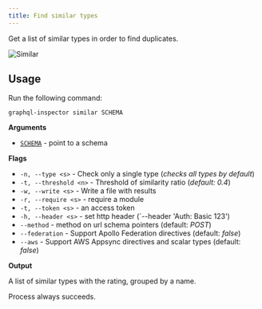 ```yaml
---
title: Find similar types
---
```


Get a list of similar types in order to find duplicates.

![Similar](/assets/img/cli/similar.jpg)

## Usage

Run the following command:

    graphql-inspector similar SCHEMA

**Arguments**

- [`SCHEMA`](../api/schema.md) - point to a schema

**Flags**

- `-n, --type <s>` - Check only a single type (_checks all types by default_)
- `-t, --threshold <n>` - Threshold of similarity ratio (_default: 0.4_)
- `-w, --write <s>` - Write a file with results
- `-r, --require <s>` - require a module
- `-t, --token <s>` - an access token
- `-h, --header <s>` - set http header (`--header 'Auth: Basic 123')
- `--method` - method on url schema pointers (default: _POST_)
- `--federation` - Support Apollo Federation directives (default: _false_)
- `--aws` - Support AWS Appsync directives and scalar types (default: _false_)

**Output**

A list of similar types with the rating, grouped by a name.

Process always succeeds.
